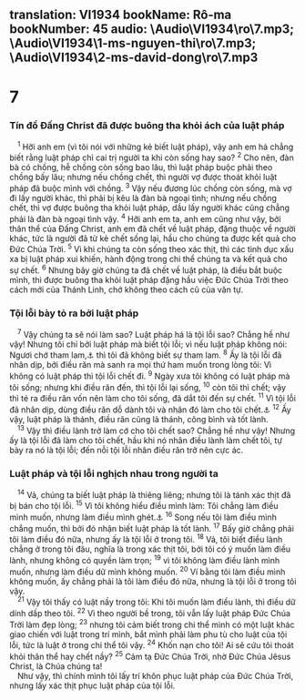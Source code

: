 translation: VI1934
bookName: Rô-ma 
bookNumber: 45
audio: \Audio\VI1934\ro\7.mp3; \Audio\VI1934\1-ms-nguyen-thi\ro\7.mp3; \Audio\VI1934\2-ms-david-dong\ro\7.mp3
-------

<div class="title"><h1>7</h1><h3>Tín đồ Đấng Christ đã được buông tha khỏi ách của luật pháp</h3></div>
<span class="verse ro_7_1"> <sup>1</sup> Hỡi anh em (vì tôi nói với những kẻ biết luật pháp), vậy anh em há chẳng biết rằng luật pháp chỉ cai trị người ta khi còn sống hay sao? </span>
<span class="verse ro_7_2"><sup>2</sup> Cho nên, đàn bà có chồng, hễ chồng còn sống bao lâu, thì luật pháp buộc phải theo chồng bấy lâu; nhưng nếu chồng chết, thì người vợ được thoát khỏi luật pháp đã buộc mình với chồng. </span>
<span class="verse ro_7_3"><sup>3</sup> Vậy nếu đương lúc chồng còn sống, mà vợ đi lấy người khác, thì phải bị kêu là đàn bà ngoại tình; nhưng nếu chồng chết, thì vợ được buông tha khỏi luật pháp, dầu lấy người khác cũng chẳng phải là đàn bà ngoại tình vậy. </span>
<span class="verse ro_7_4"><sup>4</sup> Hỡi anh em ta, anh em cũng như vậy, bởi thân thể của Đấng Christ, anh em đã chết về luật pháp, đặng thuộc về người khác, tức là người đã từ kẻ chết sống lại, hầu cho chúng ta được kết quả cho Đức Chúa Trời. </span>
<span class="verse ro_7_5"><sup>5</sup> Vì khi chúng ta còn sống theo xác thịt, thì các tình dục xấu xa bị luật pháp xui khiến, hành động trong chi thể chúng ta và kết quả cho sự chết. </span>
<span class="verse ro_7_6"><sup>6</sup> Nhưng bây giờ chúng ta đã chết về luật pháp, là điều bắt buộc mình, thì được buông tha khỏi luật pháp đặng hầu việc Đức Chúa Trời theo cách mới của Thánh Linh, chớ không theo cách cũ của văn tự. <br/></span>
<div class="title"><h3>Tội lỗi bày tỏ ra bởi luật pháp</h3></div>
<span class="verse ro_7_7"> <sup>7</sup> Vậy chúng ta sẽ nói làm sao? Luật pháp há là tội lỗi sao? Chẳng hề như vậy! Nhưng tôi chỉ bởi luật pháp mà biết tội lỗi; vì nếu luật pháp không nói: Ngươi chớ tham lam,<a data-toggle="tooltip" data-placement="bottom" title="Xu 20:17; Phu 5:21">⚓</a> thì tôi đã không biết sự tham lam. </span>
<span class="verse ro_7_8"><sup>8</sup> Ấy là tội lỗi đã nhân dịp, bởi điều răn mà sanh ra mọi thứ ham muốn trong lòng tôi: Vì không có luật pháp thì tội lỗi chết đi. </span>
<span class="verse ro_7_9"><sup>9</sup> Ngày xưa tôi không có luật pháp mà tôi sống; nhưng khi điều răn đến, thì tội lỗi lại sống, </span>
<span class="verse ro_7_10"><sup>10</sup> còn tôi thì chết; vậy thì té ra điều răn vốn nên làm cho tôi sống, đã dắt tôi đến sự chết. </span>
<span class="verse ro_7_11"><sup>11</sup> Vì tội lỗi đã nhân dịp, dùng điều răn dỗ dành tôi và nhân đó làm cho tôi chết.<a data-toggle="tooltip" data-placement="bottom" title="Sa 3:13">⚓</a></span>
<span class="verse ro_7_12"><sup>12</sup> Ấy vậy, luật pháp là thánh, điều răn cũng là thánh, công bình và tốt lành. <br/></span>
<span class="verse ro_7_13"> <sup>13</sup> Vậy thì điều lành trở làm cớ cho tôi chết sao? Chẳng hề như vậy! Nhưng ấy là tội lỗi đã làm cho tôi chết, hầu khi nó nhân điều lành làm chết tôi, tự bày ra nó là tội lỗi; đến nỗi tội lỗi nhân điều răn trở nên cực ác. <br/></span>
<div class="title"><h3>Luật pháp và tội lỗi nghịch nhau trong người ta</h3></div>
<span class="verse ro_7_14"> <sup>14</sup> Vả, chúng ta biết luật pháp là thiêng liêng; nhưng tôi là tánh xác thịt đã bị bán cho tội lỗi. </span>
<span class="verse ro_7_15"><sup>15</sup> Vì tôi không hiểu điều mình làm: Tôi chẳng làm điều mình muốn, nhưng làm điều mình ghét.<a data-toggle="tooltip" data-placement="bottom" title="Ga 5:17">⚓</a></span>
<span class="verse ro_7_16"><sup>16</sup> Song nếu tôi làm điều mình chẳng muốn, thì bởi đó nhận biết luật pháp là tốt lành. </span>
<span class="verse ro_7_17"><sup>17</sup> Bấy giờ chẳng phải tôi làm điều đó nữa, nhưng ấy là tội lỗi ở trong tôi. </span>
<span class="verse ro_7_18"><sup>18</sup> Vả, tôi biết điều lành chẳng ở trong tôi đâu, nghĩa là trong xác thịt tôi, bởi tôi có ý muốn làm điều lành, nhưng không có quyền làm trọn; </span>
<span class="verse ro_7_19"><sup>19</sup> vì tôi không làm điều lành mình muốn, nhưng làm điều dữ mình không muốn. </span>
<span class="verse ro_7_20"><sup>20</sup> Ví bằng tôi làm điều mình không muốn, ấy chẳng phải là tôi làm điều đó nữa, nhưng là tội lỗi ở trong tôi vậy. <br/></span>
<span class="verse ro_7_21"> <sup>21</sup> Vậy tôi thấy có luật nầy trong tôi: Khi tôi muốn làm điều lành, thì điều dữ dính dấp theo tôi. </span>
<span class="verse ro_7_22"><sup>22</sup> Vì theo người bề trong, tôi vẫn lấy luật pháp Đức Chúa Trời làm đẹp lòng; </span>
<span class="verse ro_7_23"><sup>23</sup> nhưng tôi cảm biết trong chi thể mình có một luật khác giao chiến với luật trong trí mình, bắt mình phải làm phu tù cho luật của tội lỗi, tức là luật ở trong chi thể tôi vậy. </span>
<span class="verse ro_7_24"><sup>24</sup> Khốn nạn cho tôi! Ai sẽ cứu tôi thoát khỏi thân thể hay chết nầy? </span>
<span class="verse ro_7_25"><sup>25</sup> Cảm tạ Đức Chúa Trời, nhờ Đức Chúa Jêsus Christ, là Chúa chúng ta! <br/> Như vậy, thì chính mình tôi lấy trí khôn phục luật pháp của Đức Chúa Trời, nhưng lấy xác thịt phục luật pháp của tội lỗi. <br/></span>
